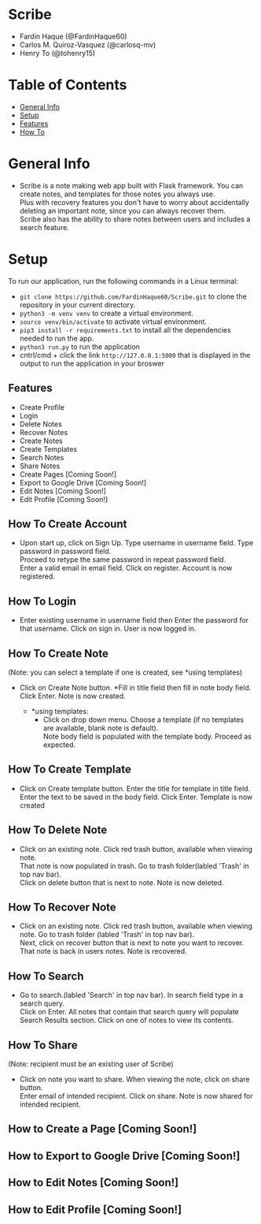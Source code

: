 # Scribe
- Fardin Haque (@FardinHaque60)
- Carlos M. Quiroz-Vasquez (@carlosq-mv)
- Henry To (@tohenry15)

# Table of Contents
* [General Info](#general-info)
* [Setup](#setup)
* [Features](#features)
* [How To](#how-to-create-account)

# General Info
* Scribe is a note making web app built with Flask framework. 
You can create notes, and templates for those notes you always use.   
Plus with recovery features you don't have to worry about accidentally deleting an important note, since you can always recover them.  
Scribe also has the ability to share notes between users and includes a search feature.

# Setup
To run our application, run the following commands in a Linux terminal: 
* `git clone https://github.com/FardinHaque60/Scribe.git` to clone the repository in your current directory.
* `python3 -m venv venv` to create a virtual environment.  
* `source venv/bin/activate` to activate virtual environment.  
* `pip3 install -r requirements.txt` to install all the dependencies needed to run the app.
* `python3 run.py` to run the application
* cntrl/cmd + click the link `http://127.0.0.1:5000` that is displayed in the output to run the application in your broswer

## Features
* Create Profile
* Login 
* Delete Notes 
* Recover Notes 
* Create Notes 
* Create Templates 
* Search Notes 
* Share Notes 
* Create Pages [Coming Soon!]
* Export to Google Drive [Coming Soon!]
* Edit Notes [Coming Soon!]
* Edit Profile [Coming Soon!]

## How To Create Account
* Upon start up, click on Sign Up. Type username in username field. Type password in password field.  
Proceed to retype the same password in repeat password field.   
Enter a valid email in email field. Click on register. Account is now registered.

## How To Login
* Enter existing username in username field then Enter the password for that username. Click on sign in. User is now logged in.

## How To Create Note
(Note: you can select a template if one is created, see *using templates)

* Click on Create Note button. *Fill in title field then fill in note body field. Click Enter. Note is now created.

    - *using templates:
        * Click on drop down menu. Choose a template (if no templates are available, blank note is default).  
        Note body field is populated with the template body. Proceed as expected.

## How To Create Template
* Click on Create template button. Enter the title for template in title field.   
Enter the text to be saved in the body field. Click Enter. Template is now created

## How To Delete Note
* Click on an existing note. Click red trash button, available when viewing note.  
That note is now populated in trash. Go to trash folder(labled 'Trash' in top nav bar).   
Click on delete button that is next to note. Note is now deleted.

## How To Recover Note
* Click on an existing note. Click red trash button, available when viewing note. Go to trash folder (labled 'Trash' in top nav bar).  
Next, click on recover button that is next to note you want to recover.  
That note is back in users notes. Note is recovered.

## How To Search
* Go to search.(labled 'Search' in top nav bar). In search field type in a search query.   
Click on Enter. All notes that contain that search query will populate Search Results section. Click on one of notes to view its contents.

## How To Share
(Note: recipient must be an existing user of Scribe)
* Click on note you want to share. When viewing the note, click on share button.  
Enter email of intended recipient. Click on share. Note is now shared for intended recipient.

## How to Create a Page [Coming Soon!]

## How to Export to Google Drive [Coming Soon!]

## How to Edit Notes [Coming Soon!]

## How to Edit Profile [Coming Soon!]
